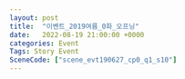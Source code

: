 ```yaml
---
layout: post
title:  "이벤트_2019여름_0화_오프닝"
date:   2022-08-19 21:00:00 +0000
categories: Event
Tags: Story Event
SceneCode: ["scene_evt190627_cp0_q1_s10"]
---
```

